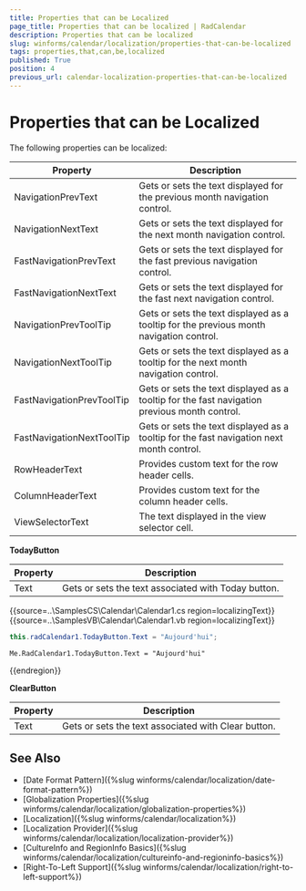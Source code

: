 ```yaml
---
title: Properties that can be Localized
page_title: Properties that can be localized | RadCalendar
description: Properties that can be localized
slug: winforms/calendar/localization/properties-that-can-be-localized
tags: properties,that,can,be,localized
published: True
position: 4
previous_url: calendar-localization-properties-that-can-be-localized
---
```


# Properties that can be Localized

The following properties can be localized:


| Property | Description |
| ------ | ------ |
|NavigationPrevText|Gets or sets the text displayed for the previous month navigation control.|
|NavigationNextText|Gets or sets the text displayed for the next month navigation control.|
|FastNavigationPrevText|Gets or sets the text displayed for the fast previous navigation control.|
|FastNavigationNextText|Gets or sets the text displayed for the fast next navigation control.|
|NavigationPrevToolTip|Gets or sets the text displayed as a tooltip for the previous month navigation control.|
|NavigationNextToolTip|Gets or sets the text displayed as a tooltip for the next month navigation control.|
|FastNavigationPrevToolTip|Gets or sets the text displayed as a tooltip for the fast navigation previous month control.|
|FastNavigationNextToolTip|Gets or sets the text displayed as a tooltip for the fast navigation next month control.|
|RowHeaderText|Provides custom text for the row header cells.|
|ColumnHeaderText|Provides custom text for the column header cells.|
|ViewSelectorText|The text displayed in the view selector cell.|

__TodayButton__


| Property | Description |
| ------ | ------ |
|Text|Gets or sets the text associated with Today button.|#_[C#] Assigning the TodayButton Text_


{{source=..\SamplesCS\Calendar\Calendar1.cs region=localizingText}} 
{{source=..\SamplesVB\Calendar\Calendar1.vb region=localizingText}} 

````C#
this.radCalendar1.TodayButton.Text = "Aujourd'hui";

````
````VB.NET
Me.RadCalendar1.TodayButton.Text = "Aujourd'hui"

````

{{endregion}} 

__ClearButton__


| Property | Description |
| ------ | ------ |
|Text|Gets or sets the text associated with Clear button.|


## See Also

* [Date Format Pattern]({%slug winforms/calendar/localization/date-format-pattern%})
* [Globalization Properties]({%slug winforms/calendar/localization/globalization-properties%})
* [Localization]({%slug  winforms/calendar/localization%})
* [Localization Provider]({%slug winforms/calendar/localization/localization-provider%})
* [CultureInfo and RegionInfo Basics]({%slug winforms/calendar/localization/cultureinfo-and-regioninfo-basics%})
* [Right-To-Left Support]({%slug winforms/calendar/localization/right-to-left-support%})
